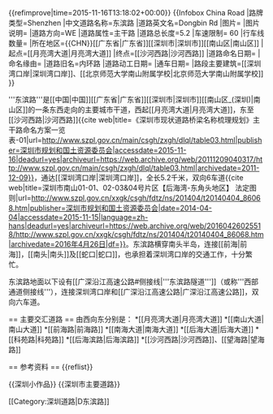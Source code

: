 {{refimprove|time=2015-11-16T13:18:02+00:00}}
{{Infobox China Road
|路牌类型=Shenzhen
|中文道路名称=东滨路
|道路英文名=Dongbin Rd
|图片=
|图片说明=
|道路方向=WE
|道路属性=主干路
|道路总长度=5.2
|车速限制= 60
|行车线数量=
|所在地区={{CHN}}[[广东省|广东省]][[深圳市|深圳市]][[南山区|南山区]]
|起点=[[月亮湾大道|月亮湾大道]]
|终点=[[沙河西路|沙河西路]]
|道路命名日期=
|命名缘由=
|道路旧名=内环路
|道路动工日期=
|通车日期=
|路段主要建筑=[[深圳湾口岸|深圳湾口岸]]、[[北京师范大学南山附属学校|北京师范大学南山附属学校]]
}}

'''东滨路'''是[[中国|中国]][[广东省|广东省]][[深圳市|深圳市]][[南山区_(深圳)|南山区]]的一条东西走向的主要城市干道，西起[[月亮湾大道|月亮湾大道]]，东至[[沙河西路|沙河西路]]<ref>{{cite web|title=《深圳市现状道路桥梁名称梳理规划》主干路命名方案一览表-01|url=http://www.szpl.gov.cn/main/csgh/zxgh/dlql/table03.html|publisher=深圳市规划和国土资源委员会|accessdate=2015-11-16|deadurl=yes|archiveurl=https://web.archive.org/web/20111209040317/http://www.szpl.gov.cn/main/csgh/zxgh/dlql/table03.html|archivedate=2011-12-09}}</ref>，通达[[深圳湾口岸|深圳湾口岸]]，全长5.2千米，双向6车道<ref>{{cite web|title=深圳市南山01-01、02-03&04号片区【后海湾-东角头地区】 法定图则|url=http://www.szpl.gov.cn/xxgk/csgh/fdtz/ns/201404/t20140404_86068.htm|publisher=深圳市规划和国土资源委员会|date=2014-04-04|accessdate=2015-11-15|language=zh-hans|deadurl=yes|archiveurl=https://web.archive.org/web/20160426025518/http://www.szpl.gov.cn/xxgk/csgh/fdtz/ns/201404/t20140404_86068.htm|archivedate=2016年4月26日|df=}}</ref>。东滨路横穿南头半岛，连接[[前海|前海]]，[[南头|南头]]及[[蛇口|蛇口]]，也承担着深圳湾口岸的交通工作，十分繁忙。

东滨路地面以下设有[[广深沿江高速公路#侧接线|'''东滨路隧道''']]（或称'''西部通道侧接线'''），连接深圳湾口岸和[[广深沿江高速公路|广深沿江高速公路]]，双向六车道。

== 主要交汇道路 ==
由西向东分别是：
*[[月亮湾大道|月亮湾大道]]
*[[南山大道|南山大道]]
*[[前海路|前海路]]
*[[南海大道|南海大道]]
*[[后海大道|后海大道]]
*[[科苑路|科苑路]]
*[[后海滨路|后海滨路]]
*[[沙河西路|沙河西路]]、[[望海路|望海路]]

== 参考资料 ==
{{reflist}}

{{深圳小作品}}
{{深圳市主要道路}}

[[Category:深圳道路|D东滨路]]